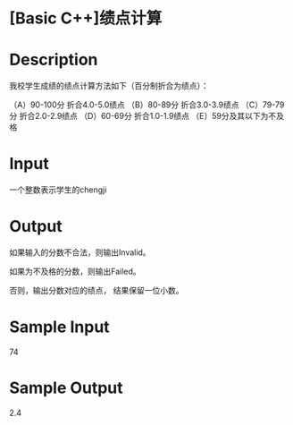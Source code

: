 # [Basic C++]绩点计算

# Description
我校学生成绩的绩点计算方法如下（百分制折合为绩点）：

（A）90-100分 折合4.0-5.0绩点
（B）80-89分 折合3.0-3.9绩点
（C）79-79分 折合2.0-2.9绩点
（D）60-69分 折合1.0-1.9绩点
（E）59分及其以下为不及格
# Input
一个整数表示学生的chengji

# Output
如果输入的分数不合法，则输出Invalid。

如果为不及格的分数，则输出Failed。

否则，输出分数对应的绩点， 结果保留一位小数。

# Sample Input
74

# Sample Output
2.4

